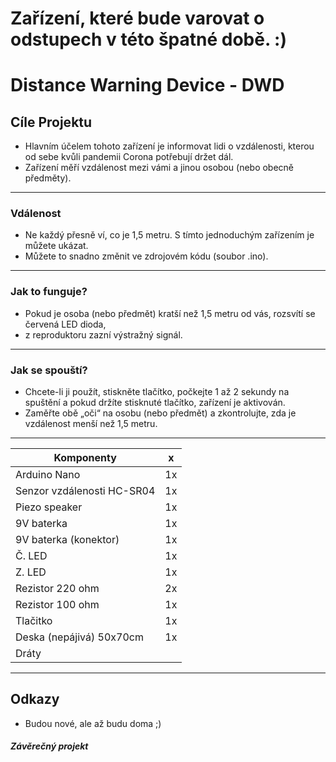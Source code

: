# Zařízení, které bude varovat o odstupech v této špatné době. :)
# Distance Warning Device - DWD

## Cíle Projektu 
* Hlavním účelem tohoto zařízení je informovat lidi o vzdálenosti, kterou od sebe kvůli pandemii Corona potřebují držet dál. 
* Zařízení měří vzdálenost mezi vámi a jinou osobou (nebo obecně předměty).  
-----------------------------------------------------------
### Vdálenost
* Ne každý přesně ví, co je 1,5 metru. S tímto jednoduchým zařízením je můžete ukázat.  
* Můžete to snadno změnit ve zdrojovém kódu (soubor .ino).
-----------------------------------------------------------
### Jak to funguje?
* Pokud je osoba (nebo předmět) kratší než 1,5 metru od vás, rozsvítí se červená LED dioda, 
* z reproduktoru zazní výstražný signál. 
-----------------------------------------------------------
### Jak se spouští?
* Chcete-li ji použít, stiskněte tlačítko, počkejte 1 až 2 sekundy na spuštění a pokud držíte stisknuté tlačítko, zařízení je aktivován. 
* Zaměřte obě „oči“ na osobu (nebo předmět) a zkontrolujte, zda je vzdálenost menší než 1,5 metru.
-----------------------------------------------------------

| Komponenty         | x  |
| -------------                 | ----- |
|Arduino Nano          | 1x    |
|Senzor vzdálenosti HC-SR04                 | 1x    |
|Piezo speaker                   | 1x    |
|9V baterka                   | 1x    |  
|9V baterka (konektor)                 | 1x    |  
|Č. LED                | 1x    |
|Z. LED                | 1x    |
|Rezistor 220 ohm                   | 2x    |
|Rezistor 100 ohm                   | 1x    |
|Tlačitko                   | 1x    |
|Deska (nepájivá) 50x70cm                | 1x    |
|Dráty                   |     |

-----------------------------------------------------------
## Odkazy
* Budou nové, ale až budu doma ;)

##### Závěrečný projekt
